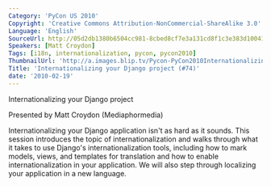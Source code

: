 ```yaml
---
Category: 'PyCon US 2010'
Copyright: 'Creative Commons Attribution-NonCommercial-ShareAlike 3.0'
Language: 'English'
SourceUrl: http://05d2db1380b6504cc981-8cbed8cf7e3a131cd8f1c3e383d10041.r93.cf2.rackcdn.com/pycon-us-2010/331_internationalizing-your-django-project-74.m4v
Speakers: [Matt Croydon]
Tags: [i18n, internationalization, pycon, pycon2010]
ThumbnailUrl: 'http://a.images.blip.tv/Pycon-PyCon2010InternationalizingYourDjangoProject74399.png'
Title: 'Internationalizing your Django project (#74)'
date: '2010-02-19'
---
```

Internationalizing your Django project

  
Presented by Matt Croydon (Mediaphormedia)

  
Internationalizing your Django application isn't as hard as it sounds. This
session introduces the topic of internationalization and walks through what it
takes to use Django's internationalization tools, including how to mark
models, views, and templates for translation and how to enable
internationalization in your application. We will also step through localizing
your application in a new language.

